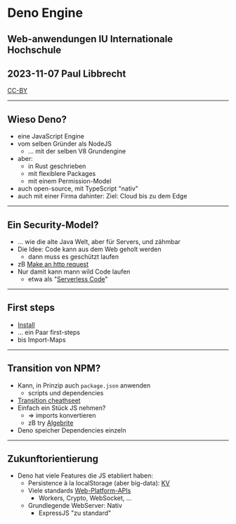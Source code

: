 # Deno Engine

## Web-anwendungen IU Internationale Hochschule
## 2023-11-07 Paul Libbrecht
[CC-BY](https://creativecommons.org/licenses/by/4.0/)

--- 

## Wieso Deno?

* eine JavaScript Engine
* vom selben Gründer als NodeJS
	* ... mit der selben V8 Grundengine
* aber:
	* in Rust geschrieben
	* mit flexiblere Packages
	* mit einem Permission-Model
* auch open-source, mit TypeScript "nativ"
* auch mit einer Firma dahinter: Ziel: Cloud bis zu dem Edge

--- 

## Ein Security-Model?

* ... wie die alte Java Welt, aber für Servers, und zähmbar
* Die Idee: Code kann aus dem Web geholt werden
	* dann muss es geschützt laufen
* zB [Make an http request](https://docs.deno.com/runtime/manual/getting_started/first_steps#making-an-http-request)
* Nur damit kann mann wild Code laufen
	* etwa als "[Serverless Code](https://docs.deno.com/deploy/manual)"
--- 

## First steps

* [Install](https://docs.deno.com/runtime/manual/getting_started/installation)
* ... ein Paar first-steps
* bis Import-Maps
--- 

## Transition von NPM?

* Kann, in Prinzip auch `package.json` anwenden
	* scripts und dependencies
* [Transition cheathseet](https://docs.deno.com/runtime/manual/references/cheatsheet)
* Einfach ein Stück JS nehmen? 
	* => imports konvertieren
	* zB try [Algebrite](https://www.npmjs.com/package/algebrite)
* Deno speicher Dependencies einzeln
--- 

## Zukunftorientierung

* Deno hat viele Features die JS etabliert haben:
	* Persistence à la localStorage (aber big-data): [KV](https://docs.deno.com/kv/manual)
	* Viele standards [Web-Platform-APIs](https://docs.deno.com/runtime/manual/runtime/web_platform_apis)
		* Workers, Crypto, WebSocket, ...
	* Grundlegende WebServer: Nativ
		* ExpressJS "zu standard"
